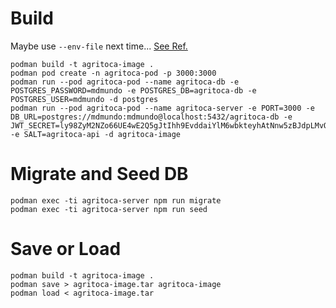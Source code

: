 # Build

Maybe use `--env-file` next time... [See Ref.](http://docs.podman.io/en/latest/markdown/podman-run.1.html#environment)

```console
podman build -t agritoca-image .
podman pod create -n agritoca-pod -p 3000:3000
podman run --pod agritoca-pod --name agritoca-db -e POSTGRES_PASSWORD=mdmundo -e POSTGRES_DB=agritoca-db -e POSTGRES_USER=mdmundo -d postgres
podman run --pod agritoca-pod --name agritoca-server -e PORT=3000 -e DB_URL=postgres://mdmundo:mdmundo@localhost:5432/agritoca-db -e JWT_SECRET=ly98ZyM2NZo66UE4wE2Q5gJtIhh9EvddaiYlM6wbkteyhAtNnw5zBJdpLMvQ0Vg -e SALT=agritoca-api -d agritoca-image
```

# Migrate and Seed DB

```console
podman exec -ti agritoca-server npm run migrate
podman exec -ti agritoca-server npm run seed
```

# Save or Load

```console
podman build -t agritoca-image .
podman save > agritoca-image.tar agritoca-image
podman load < agritoca-image.tar
```
